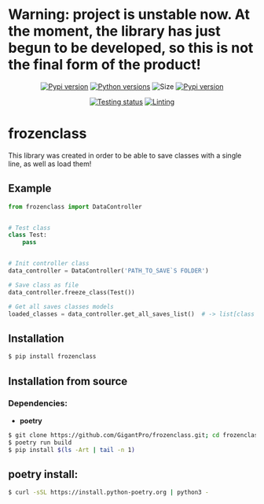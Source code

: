 # Warning: project is unstable now. At the moment, the library has just begun to be developed, so this is not the final form of the product!

<p align="center">
        <a href="https://pypi.python.org/pypi/frozenclass"><img alt="Pypi version" src="https://img.shields.io/pypi/v/frozenclass.svg"></a>
        <a href="https://pypi.python.org/pypi/frozenclass"><img alt="Python versions" src="https://img.shields.io/badge/python-3.7+ | PyPy-blue.svg"></a>
        <img alt="Size" src="https://img.shields.io/github/languages/code-size/GigantPro/frozenclass">
        <a href="https://pypi.org/project/frozenclass/"><img alt="Pypi version" src="https://img.shields.io/pypi/l/frozenclass?color=orange"></a>
</p>
<p align="center">
        <a href="https://github.com/GigantPro/frozenclass/actions/workflows/tests.yml"><img alt="Testing status" src="https://github.com/GigantPro/frozenclass/actions/workflows/tests.yml/badge.svg?branch=main"></a>
        <a href="https://github.com/GigantPro/frozenclass/actions/workflows/linting.yml"><img alt="Linting" src="https://github.com/GigantPro/frozenclass/actions/workflows/linting.yml/badge.svg?branch=main"></a>
</p>

# frozenclass 
This library was created in order to be able to save classes with a single line, as well as load them!



## Example
```python 
from frozenclass import DataController


# Test class
class Test:
    pass


# Init controller class
data_controller = DataController('PATH_TO_SAVE`S FOLDER')

# Save class as file
data_controller.freeze_class(Test())

# Get all saves classes models
loaded_classes = data_controller.get_all_saves_list()  # -> list[class instances]
```

## Installation

```bash
$ pip install frozenclass
```

## Installation from source

### Dependencies:
- **poetry**
```bash
$ git clone https://github.com/GigantPro/frozenclass.git; cd frozenclass
$ poetry run build
$ pip install $(ls -Art | tail -n 1)
```

## poetry install:
```bash
$ curl -sSL https://install.python-poetry.org | python3 -
```